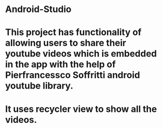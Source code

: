 # Android-Studio
# This project has functionality of allowing users to share their youtube videos which is embedded in the app with the help of Pierfrancessco Soffritti android youtube library.
# It uses recycler view to show all the videos.
